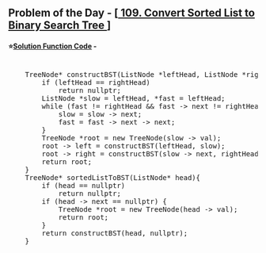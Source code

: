 ## Problem of the Day - [<a href="https://leetcode.com/problems/convert-sorted-list-to-binary-search-tree/description/"> 109. Convert Sorted List to Binary Search Tree </a>]


#### ⭐<ins>Solution Function Code</ins> -
<pre>

    TreeNode* constructBST(ListNode *leftHead, ListNode *rightHead){
        if (leftHead == rightHead)
            return nullptr;
        ListNode *slow = leftHead, *fast = leftHead;
        while (fast != rightHead && fast -> next != rightHead){
            slow = slow -> next;
            fast = fast -> next -> next;
        }
        TreeNode *root = new TreeNode(slow -> val);
        root -> left = constructBST(leftHead, slow);
        root -> right = constructBST(slow -> next, rightHead);
        return root;
    }
    TreeNode* sortedListToBST(ListNode* head){
        if (head == nullptr)
            return nullptr;
        if (head -> next == nullptr) {
            TreeNode *root = new TreeNode(head -> val);
            return root;
        }
        return constructBST(head, nullptr);
    }
</pre>
